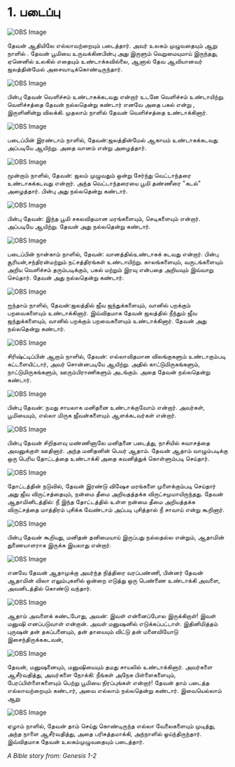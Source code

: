 # 1. படைப்பு

![OBS Image](https://cdn.door43.org/obs/jpg/360px/obs-en-01-01.jpg)

தேவன் ஆதியிலே எல்லாவற்றையும் படைத்தார். அவர் உலகம் முழுவதையும் ஆறு நாளில் . தேவன் பூமியை உருவக்கினபின்பு அது இருளும் வெறுமையுமாய் இருந்தது, ஏனெனில் உலகில் எதையும் உண்டாக்கவில்லை, ஆனால் தேவ ஆவியானவர் ஜலத்தின்மேல் அசைவாடிக்கொண்டிருந்தார்.

![OBS Image](https://cdn.door43.org/obs/jpg/360px/obs-en-01-02.jpg)

பின்பு தேவன் வெளிச்சம் உண்டாகக்கடவது என்றார் உடனே வெளிச்சம் உண்டாயிற்று. வெளிச்சத்தை தேவன் நல்லதென்று கண்டார் எனவே அதை பகல் என்று , இருளினின்று விலக்கி. முதலாம் நாளில் தேவன் வெளிச்சத்தை உண்டாக்கினார்.

![OBS Image](https://cdn.door43.org/obs/jpg/360px/obs-en-01-03.jpg)

படைப்பின் இரண்டாம் நாளில், தேவன்:ஜலத்தின்மேல் ஆகாயம் உண்டாகக்கடவது அப்படியே ஆயிற்று. அதை வானம் என்று அழைத்தார்.

![OBS Image](https://cdn.door43.org/obs/jpg/360px/obs-en-01-04.jpg)

மூன்றாம் நாளில், தேவன்: ஜலம் முழுவதும் ஒன்று சேர்ந்து வெட்டாந்தரை உண்டாகக்கடவது என்றார். அந்த வெட்டாந்தரையை பூமி  தண்ணீரை "கடல்"  அழைத்தார். பின்பு அது நல்லதென்று கண்டார்.

![OBS Image](https://cdn.door43.org/obs/jpg/360px/obs-en-01-05.jpg)

பின்பு தேவன்: இந்த பூமி சகலவிதமான மரங்களையும், செடிகளையும் என்றார். அப்படியே ஆயிற்று. தேவன் அது நல்லதென்று கண்டார்.

![OBS Image](https://cdn.door43.org/obs/jpg/360px/obs-en-01-06.jpg)

படைப்பின் நான்காம் நாளில், தேவன்: வானத்தில்உண்டாகக் கடவது என்றார். பின்பு சூரியன்,சந்திரன்மற்றும் நட்சத்திரங்கள் உண்டாயிற்று. காலங்களையும், வருடங்களையும் அறிய வெளிச்சம் தரும்படிக்கும், பகல் மற்றும் இரவு என்பதை அறியவும் இவ்வாறு செய்தார். தேவன் அது நல்லதென்று கண்டார்.

![OBS Image](https://cdn.door43.org/obs/jpg/360px/obs-en-01-07.jpg)

ஐந்தாம் நாளில், தேவன்:ஜலத்தில் ஜீவ ஜந்துக்களையும், வானில் பறக்கும் பறவைகளையும் உண்டாக்கினார். இவ்விதமாக தேவன் ஜலத்தில் நீந்தும் ஜீவ ஜந்துக்களையும், வானில் பறக்கும் பறவைகளையும் உண்டாக்கினார். தேவன் அது நல்லதென்று கண்டார்.

![OBS Image](https://cdn.door43.org/obs/jpg/360px/obs-en-01-08.jpg)

சிரிஷ்ட்டிப்பின் ஆறாம் நாளில், தேவன்: எல்லாவிதமான விலங்குகளும் உண்டாகும்படி கட்டளையிட்டார், அவர் சொன்னபடியே ஆயிற்று. அதில் காட்டுமிருகங்களும், நாட்டுமிருகங்களும், ஊரும்பிராணிகளும் அடங்கும். அதை தேவன் நல்லதென்று கண்டார்.

![OBS Image](https://cdn.door43.org/obs/jpg/360px/obs-en-01-09.jpg)

பின்பு தேவன்: நமது சாயலாக மனிதனை உண்டாக்குவோம் என்றார். அவர்கள், பூமியையும், எல்லா மிருக ஜீவன்களையும் ஆளக்கடவர்கள் என்றார்.

![OBS Image](https://cdn.door43.org/obs/jpg/360px/obs-en-01-10.jpg)

பின்பு தேவன் சிறிதளவு மண்ணினாலே மனிதனை படைத்து, நாசியில் சுவாசத்தை அவனுக்குள் ஊதினார். அந்த மனிதனின் பெயர் ஆதாம். தேவன் ஆதாம் வாழும்படிக்கு ஒரு பெரிய தோட்டத்தை உண்டாக்கி அதை கவனித்துக் கொள்ளும்படி செய்தார்.

![OBS Image](https://cdn.door43.org/obs/jpg/360px/obs-en-01-11.jpg)

தோட்டத்தின் நடுவில், தேவன் இரண்டு விஷேச மரங்களை முளைக்கும்படி செய்தார் அது ஜீவ விருட்சத்தையும், நன்மை தீமை அறியதத்தக்க விருட்சமுமாயிருந்தது. தேவன் ஆதாமினிடத்தில்: நீ இந்த தோட்டத்தில் உள்ள நன்மை தீமை அறியத்தக்க விருட்சத்தை மாத்திரம் புசிக்க வேண்டாம் அப்படி புசித்தால் நீ சாவாய் என்று கூறினார்.

![OBS Image](https://cdn.door43.org/obs/jpg/360px/obs-en-01-12.jpg)

பின்பு தேவன் கூறியது, மனிதன் தனிமையாய் இருப்பது நல்லதல்ல என்றும், ஆதாமின் துணையாளராக இருக்க
இயலாது என்றார்.

![OBS Image](https://cdn.door43.org/obs/jpg/360px/obs-en-01-13.jpg)

எனவே தேவன்  ஆதாமுக்கு அயர்ந்த நித்திரை வரப்பண்ணி, பின்னர் தேவன்  ஆதாமின் விலா எலும்புகளில் ஒன்றை எடுத்து   ஒரு பெண்ணை உண்டாக்கி அவளை, அவனிடத்தில் கொண்டு வந்தார்.

![OBS Image](https://cdn.door43.org/obs/jpg/360px/obs-en-01-14.jpg)

ஆதாம் அவளைக் கண்டபோது, அவன்: இவள் என்னைப்போல இருக்கிறாள்! இவள் மனுஷி எனப்படுவாள் என்றான். அவள் மனுஷனில் எடுக்கப்பட்டாள். இதினிமித்தம் புருஷன் தன் தகப்பனையும், தன் தாயையும் விட்டு தன் மனைவியோடு இசைந்திருக்ககடவன்,

![OBS Image](https://cdn.door43.org/obs/jpg/360px/obs-en-01-15.jpg)

தேவன், மனுஷனையும், மனுஷியையும் தமது சாயலில் உண்டாக்கினார். அவர்களை ஆசீர்வதித்து, அவர்களை நோக்கி: நீங்கள் அநேக பிள்ளைகளையும், பேரப்பிள்ளைகளையும் பெற்று பூமியை நிரப்புங்கள் என்றார்! தேவன் தாம் படைத்த எல்லாவற்றையும் கண்டார், அவை எல்லாம் நல்லதென்று கண்டார். இவையெல்லாம் ஆறு  

![OBS Image](https://cdn.door43.org/obs/jpg/360px/obs-en-01-16.jpg)

ஏழாம் நாளில், தேவன் தாம் செய்து கொண்டிருந்த எல்லா வேலைகளையும் முடித்து, அந்த நாளை ஆசீர்வதித்து, அதை பரிசுத்தமாக்கி, அந்நாளில் ஓய்ந்திருந்தார். இவ்விதமாக தேவன் உலகம்முழுவதையும் படைத்தார்.

_A Bible story from: Genesis 1-2_

